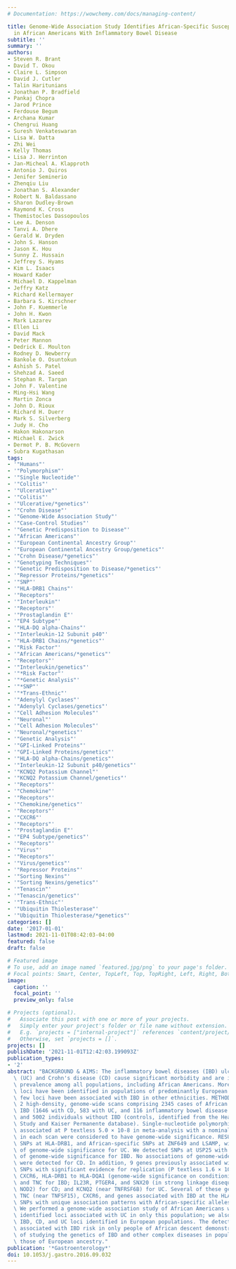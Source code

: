 ```yaml
---
# Documentation: https://wowchemy.com/docs/managing-content/

title: Genome-Wide Association Study Identifies African-Specific Susceptibility Loci
  in African Americans With Inflammatory Bowel Disease
subtitle: ''
summary: ''
authors:
- Steven R. Brant
- David T. Okou
- Claire L. Simpson
- David J. Cutler
- Talin Haritunians
- Jonathan P. Bradfield
- Pankaj Chopra
- Jarod Prince
- Ferdouse Begum
- Archana Kumar
- Chengrui Huang
- Suresh Venkateswaran
- Lisa W. Datta
- Zhi Wei
- Kelly Thomas
- Lisa J. Herrinton
- Jan-Micheal A. Klapproth
- Antonio J. Quiros
- Jenifer Seminerio
- Zhenqiu Liu
- Jonathan S. Alexander
- Robert N. Baldassano
- Sharon Dudley-Brown
- Raymond K. Cross
- Themistocles Dassopoulos
- Lee A. Denson
- Tanvi A. Dhere
- Gerald W. Dryden
- John S. Hanson
- Jason K. Hou
- Sunny Z. Hussain
- Jeffrey S. Hyams
- Kim L. Isaacs
- Howard Kader
- Michael D. Kappelman
- Jeffry Katz
- Richard Kellermayer
- Barbara S. Kirschner
- John F. Kuemmerle
- John H. Kwon
- Mark Lazarev
- Ellen Li
- David Mack
- Peter Mannon
- Dedrick E. Moulton
- Rodney D. Newberry
- Bankole O. Osuntokun
- Ashish S. Patel
- Shehzad A. Saeed
- Stephan R. Targan
- John F. Valentine
- Ming-Hsi Wang
- Martin Zonca
- John D. Rioux
- Richard H. Duerr
- Mark S. Silverberg
- Judy H. Cho
- Hakon Hakonarson
- Michael E. Zwick
- Dermot P. B. McGovern
- Subra Kugathasan
tags:
- '"Humans"'
- '"Polymorphism"'
- '"Single Nucleotide"'
- '"Colitis"'
- '"Ulcerative"'
- '"Colitis"'
- '"Ulcerative/*genetics"'
- '"Crohn Disease"'
- '"Genome-Wide Association Study"'
- '"Case-Control Studies"'
- '"Genetic Predisposition to Disease"'
- '"African Americans"'
- '"European Continental Ancestry Group"'
- '"European Continental Ancestry Group/genetics"'
- '"Crohn Disease/*genetics"'
- '"Genotyping Techniques"'
- '"Genetic Predisposition to Disease/*genetics"'
- '"Repressor Proteins/*genetics"'
- '"SNP"'
- '"HLA-DRB1 Chains"'
- '"Receptors"'
- '"Interleukin"'
- '"Receptors"'
- '"Prostaglandin E"'
- '"EP4 Subtype"'
- '"HLA-DQ alpha-Chains"'
- '"Interleukin-12 Subunit p40"'
- '"HLA-DRB1 Chains/*genetics"'
- '"Risk Factor"'
- '"African Americans/*genetics"'
- '"Receptors"'
- '"Interleukin/genetics"'
- '"*Risk Factor"'
- '"*Genetic Analysis"'
- '"*SNP"'
- '"*Trans-Ethnic"'
- '"Adenylyl Cyclases"'
- '"Adenylyl Cyclases/genetics"'
- '"Cell Adhesion Molecules"'
- '"Neuronal"'
- '"Cell Adhesion Molecules"'
- '"Neuronal/*genetics"'
- '"Genetic Analysis"'
- '"GPI-Linked Proteins"'
- '"GPI-Linked Proteins/genetics"'
- '"HLA-DQ alpha-Chains/genetics"'
- '"Interleukin-12 Subunit p40/genetics"'
- '"KCNQ2 Potassium Channel"'
- '"KCNQ2 Potassium Channel/genetics"'
- '"Receptors"'
- '"Chemokine"'
- '"Receptors"'
- '"Chemokine/genetics"'
- '"Receptors"'
- '"CXCR6"'
- '"Receptors"'
- '"Prostaglandin E"'
- '"EP4 Subtype/genetics"'
- '"Receptors"'
- '"Virus"'
- '"Receptors"'
- '"Virus/genetics"'
- '"Repressor Proteins"'
- '"Sorting Nexins"'
- '"Sorting Nexins/genetics"'
- '"Tenascin"'
- '"Tenascin/genetics"'
- '"Trans-Ethnic"'
- '"Ubiquitin Thiolesterase"'
- '"Ubiquitin Thiolesterase/*genetics"'
categories: []
date: '2017-01-01'
lastmod: 2021-11-01T08:42:03-04:00
featured: false
draft: false

# Featured image
# To use, add an image named `featured.jpg/png` to your page's folder.
# Focal points: Smart, Center, TopLeft, Top, TopRight, Left, Right, BottomLeft, Bottom, BottomRight.
image:
  caption: ''
  focal_point: ''
  preview_only: false

# Projects (optional).
#   Associate this post with one or more of your projects.
#   Simply enter your project's folder or file name without extension.
#   E.g. `projects = ["internal-project"]` references `content/project/deep-learning/index.md`.
#   Otherwise, set `projects = []`.
projects: []
publishDate: '2021-11-01T12:42:03.199093Z'
publication_types:
- '2'
abstract: "BACKGROUND & AIMS: The inflammatory bowel diseases (IBD) ulcerative colitis\
  \ (UC) and Crohn's disease (CD) cause significant morbidity and are increasing in\
  \ prevalence among all populations, including African Americans. More than 200 susceptibility\
  \ loci have been identified in populations of predominantly European ancestry, but\
  \ few loci have been associated with IBD in other ethnicities. METHODS: We performed\
  \ 2 high-density, genome-wide scans comprising 2345 cases of African Americans with\
  \ IBD (1646 with CD, 583 with UC, and 116 inflammatory bowel disease unclassified)\
  \ and 5002 individuals without IBD (controls, identified from the Health Retirement\
  \ Study and Kaiser Permanente database). Single-nucleotide polymorphisms (SNPs)\
  \ associated at P textless 5.0 × 10-8 in meta-analysis with a nominal evidence (P textless .05)\
  \ in each scan were considered to have genome-wide significance. RESULTS: We detected\
  \ SNPs at HLA-DRB1, and African-specific SNPs at ZNF649 and LSAMP, with associations\
  \ of genome-wide significance for UC. We detected SNPs at USP25 with associations\
  \ of genome-wide significance for IBD. No associations of genome-wide significance\
  \ were detected for CD. In addition, 9 genes previously associated with IBD contained\
  \ SNPs with significant evidence for replication (P textless 1.6 × 10-6): ADCY3,\
  \ CXCR6, HLA-DRB1 to HLA-DQA1 (genome-wide significance on conditioning), IL12B,PTGER4,\
  \ and TNC for IBD; IL23R, PTGER4, and SNX20 (in strong linkage disequilibrium with\
  \ NOD2) for CD; and KCNQ2 (near TNFRSF6B) for UC. Several of these genes, such as\
  \ TNC (near TNFSF15), CXCR6, and genes associated with IBD at the HLA locus, contained\
  \ SNPs with unique association patterns with African-specific alleles. CONCLUSIONS:\
  \ We performed a genome-wide association study of African Americans with IBD and\
  \ identified loci associated with UC in only this population; we also replicated\
  \ IBD, CD, and UC loci identified in European populations. The detection of variants\
  \ associated with IBD risk in only people of African descent demonstrates the importance\
  \ of studying the genetics of IBD and other complex diseases in populations beyond\
  \ those of European ancestry."
publication: '*Gastroenterology*'
doi: 10.1053/j.gastro.2016.09.032
---
```

